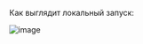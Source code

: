 Как выглядит локальный запуск:

![image](https://github.com/user-attachments/assets/b63505b5-2d83-47c7-a72b-8a87d8d51f10)
